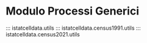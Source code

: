 # Modulo Processi Generici

::: istatcelldata.utils
::: istatcelldata.census1991.utils
::: istatcelldata.census2021.utils